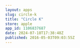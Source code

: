 ```yaml
---
layout: apps
slug: circle-k
title: "Circle K"
store: apple
app_id: 1106837687
date: 2024-07-18T17:38:48Z
published: 2016-05-03T09:03:55Z
---
```

